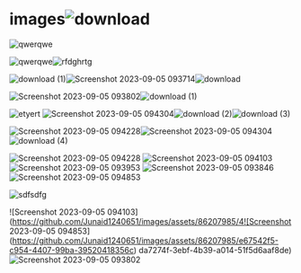 # images![download](https://github.com/Junaid1240651/images/assets/86207985/edfd903d-bcf0-4d87-9a88-fa66c6eb407a)
![qwerqwe](https://github.com/Junaid1240651/images/assets/86207985/0e32a793-1320-4e7c-b2d3-369bb74c5690)


![qwerqwe](https://github.com/Junaid1240651/images/assets/86207985/dbf584d2-bc9c-4f3a-96ab-69fe7ad9efb1)![rfdghrtg](https://github.com/Junaid1240651/images/assets/86207985/f6569cb2-02dc-4260-a8e5-8a6f4e2f3b52)

![download (1)](https://github.com/Junaid1240651/images/assets/86207985/3910c636-2667-44a5-bfdd-a7ac6ae86c6a)![Screenshot 2023-09-05 093714](https://github.com/Junaid1240651/images/assets/86207985/52020aab-b061-4801-853a-0419215de3b5)![download](https://github.com/Junaid1240651/images/assets/86207985/ec915211-b1c5-4fa0-af66-4aaccf49123a)

![Screenshot 2023-09-05 093802](https://github.com/Junaid1240651/images/assets/86207985/28ea7a5e-586a-4f03-ae75-3e3d98ad1018)![download (1)](https://github.com/Junaid1240651/images/assets/86207985/530f81e1-a29b-4a4e-bc56-7101200605b0)


![etyert](https://github.com/Junaid1240651/images/assets/86207985/9ae26852-4825-4809-9666-3283203ebf01)
![Screenshot 2023-09-05 094304](https://github.com/Junaid1240651/images/assets/86207985/0699e128-e3c9-4337-84c0-1d7a67995560)![download (2)](https://github.com/Junaid1240651/images/assets/86207985/22be951b-3eec-4ad4-a8cd-49dd938aeed9)![download (3)](https://github.com/Junaid1240651/images/assets/86207985/737f1c5e-5912-4b04-8403-3dabce4e778a)


![Screenshot 2023-09-05 094228](https://github.com/Junaid1240651/images/assets/86207985/e2ba16ba-3aaf-43ba-b925-6c7abb4a86f0)![Screenshot 2023-09-05 094304](https://github.com/Junaid1240651/images/assets/86207985/60d73724-1f13-42c5-a9f7-80309570d4e9)![download (4)](https://github.com/Junaid1240651/images/assets/86207985/f50b679c-19df-49ce-8c71-ee8e99b0d9fb)

![Screenshot 2023-09-05 094228](https://github.com/Junaid1240651/images/assets/86207985/b423e7a3-bc60-44f4-a8a6-6dfdf22220ff)
![Screenshot 2023-09-05 094103](https://github.com/Junaid1240651/images/assets/86207985/cab09388-56f8-44bb-883b-d673dec68809)
![Screenshot 2023-09-05 093953](https://github.com/Junaid1240651/images/assets/86207985/87da2b9c-c5c1-4534-957d-e919974da5c2)
![Screenshot 2023-09-05 093846](https://github.com/Junaid1240651/images/assets/86207985/395b6741-df00-4bdc-b3ac-25992cbb623e)![Screenshot 2023-09-05 094853](https://github.com/Junaid1240651/images/assets/86207985/0f52c41d-fa7d-4f9b-8c35-513740f9ca82)

![sdfsdfg](https://github.com/Junaid1240651/images/assets/86207985/bba01697-b1ff-47c8-8fe2-361e589e4034)

![Screenshot 2023-09-05 094103](https://github.com/Junaid1240651/images/assets/86207985/4![Screenshot 2023-09-05 094853](https://github.com/Junaid1240651/images/assets/86207985/e67542f5-c954-4407-99ba-39520418356c)
da7274f-3ebf-4b39-a014-51f5d6aaf8de)
![Screenshot 2023-09-05 093802](https://github.com/Junaid1240651/images/assets/86207985/e00afc94-37b3-4d39-9d87-2f29d5470d0c)
